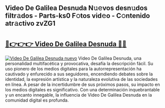 ## Video De Galilea Desnuda N𝚞𝚎vos desn𝚞dos filtr𝚊dos - Parts-ks0 F𝚘tos vid𝚎o - C𝚘ntenido atr𝚊ctivo zvZG1

# <h2><a href="http://mb7fyk.tromn.icu/?c=Video+De+Galilea+Desnuda">🔗👉👉👉 Video De Galilea Desnuda 🔗🔗</a></h2>

[![Video De Galilea Desnuda nuevo](https://i.imgur.com/pEAQMta.gif)](http://mb7fyk.tromn.icu/?c=Video+De+Galilea+Desnuda)
Video De Galilea Desnuda, una personalidad multifacética y provocativa, desafía la descripción fácil. Su uso pionero de los medios digitales para la autorrepresentación ha cautivado y enfurecido a sus seguidores, encendiendo debates sobre la identidad, la expresión artística y la naturaleza evolutiva de las sociedades en línea. A pesar de la incertidumbre de sus próximos pasos, su impacto en los medios digitales es significativo. Con una determinación inquebrantable y un encanto innegable, la influencia de Video De Galilea Desnuda en la comunidad digital es profunda.
